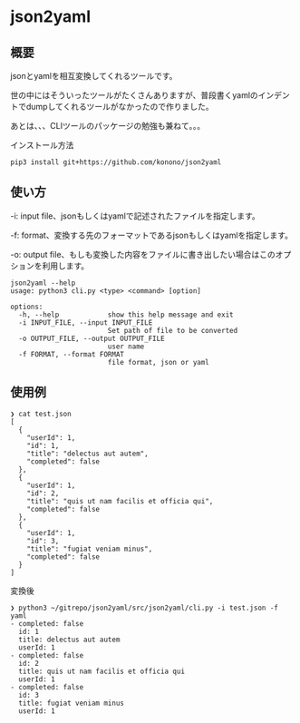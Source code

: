 # json2yaml
## 概要
jsonとyamlを相互変換してくれるツールです。

世の中にはそういったツールがたくさんありますが、普段書くyamlのインデントでdumpしてくれるツールがなかったので作りました。

あとは、、、CLIツールのパッケージの勉強も兼ねて。。。

インストール方法
```
pip3 install git+https://github.com/konono/json2yaml
```

## 使い方
-i: input file、jsonもしくはyamlで記述されたファイルを指定します。

-f: format、変換する先のフォーマットであるjsonもしくはyamlを指定します。

-o: output file、もしも変換した内容をファイルに書き出したい場合はこのオプションを利用します。

```
json2yaml --help
usage: python3 cli.py <type> <command> [option]

options:
  -h, --help            show this help message and exit
  -i INPUT_FILE, --input INPUT_FILE
                        Set path of file to be converted
  -o OUTPUT_FILE, --output OUTPUT_FILE
                        user name
  -f FORMAT, --format FORMAT
                        file format, json or yaml
```

## 使用例

```
❯ cat test.json
[
  {
    "userId": 1,
    "id": 1,
    "title": "delectus aut autem",
    "completed": false
  },
  {
    "userId": 1,
    "id": 2,
    "title": "quis ut nam facilis et officia qui",
    "completed": false
  },
  {
    "userId": 1,
    "id": 3,
    "title": "fugiat veniam minus",
    "completed": false
  }
]
```

変換後
```
❯ python3 ~/gitrepo/json2yaml/src/json2yaml/cli.py -i test.json -f yaml
- completed: false
  id: 1
  title: delectus aut autem
  userId: 1
- completed: false
  id: 2
  title: quis ut nam facilis et officia qui
  userId: 1
- completed: false
  id: 3
  title: fugiat veniam minus
  userId: 1
```
